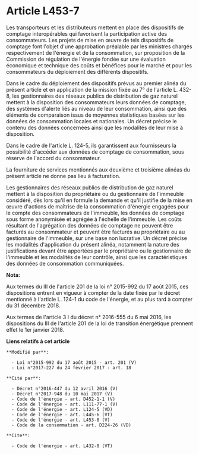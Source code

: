 # Article L453-7

Les transporteurs et les distributeurs mettent en place des dispositifs de comptage interopérables qui favorisent la
participation active des consommateurs. Les projets de mise en œuvre de tels dispositifs de comptage font l'objet d'une
approbation préalable par les ministres chargés respectivement de l'énergie et de la consommation, sur proposition de la
Commission de régulation de l'énergie fondée sur une évaluation économique et technique des coûts et bénéfices pour le marché
et pour les consommateurs du déploiement des différents dispositifs. 

Dans le cadre du déploiement des dispositifs prévus au premier alinéa du présent article et en application de la mission
fixée au 7° de l'article L. 432-8, les gestionnaires des réseaux publics de distribution de gaz naturel mettent à la
disposition des consommateurs leurs données de comptage, des systèmes d'alerte liés au niveau de leur consommation, ainsi que
des éléments de comparaison issus de moyennes statistiques basées sur les données de consommation locales et nationales. Un
décret précise le contenu des données concernées ainsi que les modalités de leur mise à disposition. 

Dans le cadre de l'article L. 124-5, ils garantissent aux fournisseurs la possibilité d'accéder aux données de comptage de
consommation, sous réserve de l'accord du consommateur. 

La fourniture de services mentionnés aux deuxième et troisième alinéas du présent article ne donne pas lieu à facturation. 

Les gestionnaires des réseaux publics de distribution de gaz naturel mettent à la disposition du propriétaire ou du
gestionnaire de l'immeuble considéré, dès lors qu'il en formule la demande et qu'il justifie de la mise en œuvre d'actions de
maîtrise de la consommation d'énergie engagées pour le compte des consommateurs de l'immeuble, les données de comptage sous
forme anonymisée et agrégée à l'échelle de l'immeuble. Les coûts résultant de l'agrégation des données de comptage ne peuvent
être facturés au consommateur et peuvent être facturés au propriétaire ou au gestionnaire de l'immeuble, sur une base non
lucrative. Un décret précise les modalités d'application du présent alinéa, notamment la nature des justifications devant
être apportées par le propriétaire ou le gestionnaire de l'immeuble et les modalités de leur contrôle, ainsi que les
caractéristiques des données de consommation communiquées.

**Nota:**

Aux termes du III de l'article 201 de la loi n° 2015-992 du 17 août 2015, ces dispositions entrent en vigueur à compter de la
date fixée par le décret mentionné à l'article L. 124-1 du code de l'énergie, et au plus tard à compter du 31 décembre 2018.

Aux termes de l'article 3 I du décret n° 2016-555 du 6 mai 2016, les dispositions du III de l'article 201 de la loi de
transition énergétique prennent effet le 1er janvier 2018.

**Liens relatifs à cet article**

	**Modifié par**:

	  - Loi n°2015-992 du 17 août 2015 - art. 201 (V)
	  - Loi n°2017-227 du 24 février 2017 - art. 18

	**Cité par**:

	  - Décret n°2016-447 du 12 avril 2016 (V)
	  - Décret n°2017-948 du 10 mai 2017 (V)
	  - Code de l'énergie - art. D452-1-1 (V)
	  - Code de l'énergie - art. L111-77-1 (V)
	  - Code de l'énergie - art. L124-5 (VD)
	  - Code de l'énergie - art. L445-6 (VT)
	  - Code de l'énergie - art. L453-8 (V)
	  - Code de la consommation - art. D224-26 (VD)

	**Cite**:

	  - Code de l'énergie - art. L432-8 (VT)
